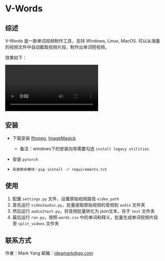 # V-Words

## 综述

V-Words 是一款单词视频制作工具，支持 Windows, Linux, MacOS. 可以从海量的视频文件中自动截取视频片段，制作出单词短视频。

效果如下：

<video controls>
  <source src="demo.mp4" type="video/mp4">
  Your browser does not support the video tag.
</video>

## 安装

* 下载安装 [ffmpeg](https://ffmpeg.org/download.html), [ImageMagick](https://imagemagick.org/script/download.php)

  * 备注：windows下的安装向导需要勾选 `install legacy utilities`.
* 安装 `pytorch`
* `安装剩余模块：pip install -r requirements.txt`

## 使用

1. 配置 `settings.py` 文件，设置原始视频路径 `video_path`
2. 首先运行 `video2audio.py`，批量提取原始视频的音频到 `audio` 文件夹
3. 然后运行 `audio2text.py`，将音频批量转化为 json文本，存于 `text` 文件夹
4. 最后运行 `run.py`，按照 `words.csv` 中的单词和释义，批量生成单词视频片段至 `split_videos` 文件夹

## 联系方式

作者：Mark Yang
邮箱：ideamark@qq.com
